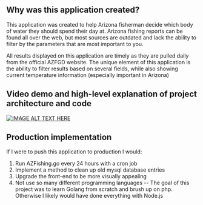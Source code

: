 ## Why was this application created?
This application was created to help Arizona fisherman decide which body of water they should spend their day at. Arizona fishing reports can be found all over the web, but most sources are outdated and lack the ability to filter by the parameters that are most important to you.

All results displayed on this application are timely as they are pulled daily from the official AZFGD website. The unique element of this application is the ability to filter results based on several fields, while also showing current temperature information (especially important in Arizona)

## Video demo and high-level explanation of project architecture and code

[![IMAGE ALT TEXT HERE](https://img.youtube.com/vi/Nuo6J5y7gXc/0.jpg)](https://www.youtube.com/watch?v=Nuo6J5y7gXc)

## Production implementation
If I were to push this application to production I would:

1. Run AZFishing.go every 24 hours with a cron job
2. Implement a method to clean up old mysql database entries
3. Upgrade the front-end to be more visually appealing
4. Not use so many different programming languages -- The goal of this project was to learn Golang from scratch and brush up on php. Otherwise I likely would have done everything with Node.js
